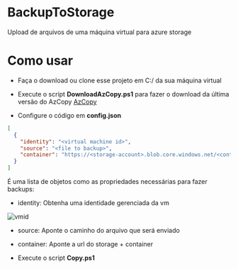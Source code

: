# BackupToStorage

Upload de arquivos de uma máquina virtual para azure storage

# Como usar

- Faça o download ou clone esse projeto em C:/ da sua máquina virtual

- Execute o script **DownloadAzCopy.ps1** para fazer o download da última versão do AzCopy [AzCopy](https://docs.microsoft.com/pt-br/azure/storage/common/storage-use-azcopy-v10)

- Configure o código em **config.json**

````JSON
[
  {
    "identity": "<virtual machine id>",
    "source": "<file to backup>",
    "container": "https://<storage-account>.blob.core.windows.net/<container>/"
  }
]
````
É uma lista de objetos como as propriedades necessárias para fazer backups:

- identity: Obtenha uma identidade gerenciada da vm

![vmid](https://user-images.githubusercontent.com/59040502/120538193-979f4e80-c3bc-11eb-9379-dd01418bca79.png)


- source: Aponte o caminho do arquivo que será enviado

- container: Aponte a url do storage + container

- Execute o script **Copy.ps1**
